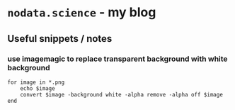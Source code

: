 # `nodata.science` - my blog

## Useful snippets / notes

### use imagemagic to replace transparent background with white background

```fish
for image in *.png
    echo $image
    convert $image -background white -alpha remove -alpha off $image
end
```
